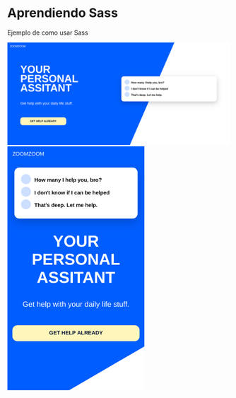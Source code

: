 # Aprendiendo Sass

Ejemplo de como usar Sass

![Imagen 1][1]  ![Imagen 2][2]

[1]: img/Sass-d.png "Desktop"
[2]: img/Sass-m.png "Movil"